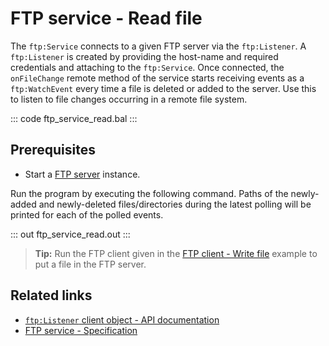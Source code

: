 # FTP service - Read file

The `ftp:Service` connects to a given FTP server via the `ftp:Listener`. A `ftp:Listener` is created by providing the host-name and required credentials and attaching to the `ftp:Service`. Once connected, the `onFileChange` remote method of the service starts receiving events as a `ftp:WatchEvent` every time a file is deleted or added to the server. Use this to listen to file changes occurring in a remote file system.

::: code ftp_service_read.bal :::

## Prerequisites
- Start a [FTP server](https://hub.docker.com/r/stilliard/pure-ftpd/) instance.

Run the program by executing the following command. Paths of the newly-added and newly-deleted files/directories during the latest polling will be printed for each of the polled events.

::: out ftp_service_read.out :::

>**Tip:** Run the FTP client given in the [FTP client - Write file](/learn/by-example/ftp-client-write) example to put a file in the FTP server.

## Related links
- [`ftp:Listener` client object  - API documentation](https://lib.ballerina.io/ballerina/ftp/latest/listeners/Listener)
- [FTP service - Specification](/spec/ftp/#422-secure-listener)
